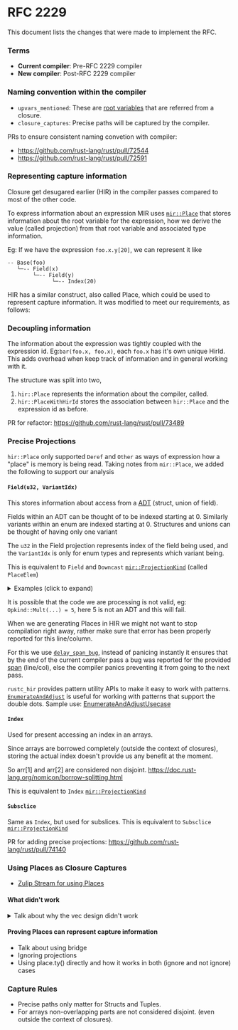 # RFC 2229

This document lists the changes that were made to implement the RFC.
### Terms

- **Current compiler**: Pre-RFC 2229 compiler
- **New compiler**: Post-RFC 2229 compiler

### Naming convention within the compiler

- `upvars_mentioned`: These are [root variables] that are referred from a closure.
- `closure_captures`: Precise paths will be captured by the compiler.

PRs to ensure consistent naming convetion with compiler:
- https://github.com/rust-lang/rust/pull/72544
- https://github.com/rust-lang/rust/pull/72591

### Representing capture information

Closure get desugared earlier (HIR) in the compiler passes compared to most of the other code. 

To express information about an expression MIR uses [`mir::Place`] that stores information about
the root variable for the expression, how we derive the value (called projection) from that root variable and 
associated type information.

Eg: If we have the expression `foo.x.y[20]`, we can represent it like
```
-- Base(foo)
   └─-- Field(x)
        └─-- Field(y)
              └─-- Index(20)
```


HIR has a similar construct, also called Place, which could be used to represent capture information.
It was modified to meet our requirements, as follows:

### Decoupling information

The information about the expression was tightly coupled with the expression id. 
Eg:`bar(foo.x, foo.x)`, each `foo.x` has it's own unique HirId.
This adds overhead when keep track of information and in general working with it.

The structure was split into two, 
1. `hir::Place` represents the information about the compiler, called.
2. `hir::PlaceWithHirId` stores the association between `hir::Place` and the expression id as before.

PR for refactor: https://github.com/rust-lang/rust/pull/73489

### Precise Projections

`hir::Place` only supported `Deref` and `Other` as ways of expression how a "place" is memory is being read.
Taking notes from `mir::Place`, we added the following to support our analysis

#### `Field(u32, VariantIdx)`
This stores information about access from a [ADT] (struct, union of field). 

Fields within an ADT can be thought of to be indexed starting at 0. Similarly variants within an
enum are indexed starting at 0. Structures and unions can be thought of having only one variant

The `u32` in the Field projection represents index of the field being used,
and the `VariantIdx` is only for enum types and represents which variant being.

This is equivalent to `Field` and `Downcast` [`mir::ProjectionKind`] (called `PlaceElem`) 
<details>
<summary>Examples (click to expand)</summary>

```rust
#[derive(Copy, Clone, Debug, Eq, PartialEq)]
pub struct Point {
    x: i32,
    y: i32,
}

#[derive(Clone, Debug, Eq, PartialEq)]
pub enum OpKind {
    Sum,
    DoSomething(u32, Point),
    Mult(i32, i32, i32),
    Other,
}

let op = OpKind::DoSomething(10, Point{ x: 5, y: 10} );

// Place for num 
//  - PlaceBase::Local(op), 
//  - projections: [ProjectionKind::Field(Field: 0, Variant: 1)]
// Place for p
//  - PlaceBase::Local(op), 
//  - projections: [ProjectionKind::Field(Field: 1, Variant: 1)]
if let OpKind::DoSomething(num, p) = op {
    
    // Place for p.y
    //  - PlaceBase::Local(p), 
    //  - projections: [ProjectionKind::Field(Field: 1, Variant: 0)]
    // Since p is a structure, it has only one variant and that has index 0. 
    println!("{} {}", p.y, num);
}

let op2 = OpKind::Mult(5, 10, 20);

match op2 {
    // Place for x
    //  - PlaceBase::Local(op2), 
    //  - projections: [ProjectionKind::Field(Field: 0, Variant: 2)]
    // Place for z
    //  - PlaceBase::Local(op2), 
    //  - projections: [ProjectionKind::Field(Field: 2, Variant: 2)]
    OpKind::Mult(x, .., z) => {
        println!("x={}, z={}", x, z);
    }
    _ => ()
}
```

</details>

It is possible that the code we are processing is not valid,
eg: `Opkind::Mult(...) = 5`, here 5 is not an ADT and this will fail.

When we are generating Places in HIR we might not want to stop compilation right away, rather 
make sure that error has been properly reported for this line/column.

For this we use [`delay_span_bug`], instead of panicing instantly it ensures that by the end
of the current compiler pass a bug was reported for the provided [span] (line/col), else the compiler
panics preventing it from going to the next pass.

`rustc_hir` provides pattern utility APIs to make it easy to work with patterns. 
[`EnumerateAndAdjust`] is useful for working with patterns that support the double dots.
Sample use: [EnumerateAndAdjustUsecase]


#### `Index`

Used for present accessing an index in an arrays.

Since arrays are borrowed completely (outside the context of closures), storing the actual index
doesn't provide us any benefit at the moment.

So arr[1] and arr[2] are considered non disjoint. 
https://doc.rust-lang.org/nomicon/borrow-splitting.html

This is equivalent to `Index` [`mir::ProjectionKind`]


#### `Subsclice`

Same as `Index`, but used for subslices.
This is equivalent to `Subsclice` [`mir::ProjectionKind`]



PR for adding precise projections: https://github.com/rust-lang/rust/pull/74140


### Using Places as Closure Captures

- [Zulip Stream for using Places]

#### What didn't work
<details>
<summary> Talk about why the vec design didn't work </summary>
</details>

#### Proving Places can represent capture information

- Talk about using bridge
- Ignoring projections
- Using place.ty() directly and how it works in both (ignore and not ignore) cases 



### Capture Rules

- Precise paths only matter for Structs and Tuples.
- For arrays non-overlapping parts are not considered disjoint. (even outside the context of closures).

[root variables]: https://github.com/rust-lang/project-rfc-2229/blob/master/closure_captures.md#root-variable
[`mir::Place`]: https://doc.rust-lang.org/nightly/nightly-rustc/rustc_middle/mir/struct.Place.html
[ADT]: https://rustc-dev-guide.rust-lang.org/ty.html?highlight=adt#adts-representation
[`delay_span_bug`]: https://rustc-dev-guide.rust-lang.org/ty.html?highlight=delay_span_bug#type-errors
[span]: https://rustc-dev-guide.rust-lang.org/diagnostics.html?highlight=span#span
[`mir::ProjectionKind`]: https://doc.rust-lang.org/nightly/nightly-rustc/rustc_middle/mir/type.PlaceElem.html
[`EnumerateAndAdjust`]: https://doc.rust-lang.org/nightly/nightly-rustc/src/rustc_hir/pat_util.rs.html#33
[EnumerateAndAdjustUsecase]: https://github.com/rust-lang/rust/blob/master/src/librustc_typeck/check/pat.rs#L1006
[Zulip Stream for using Places]: https://rust-lang.zulipchat.com/#narrow/stream/189812-t-compiler.2Fwg-rfc-2229/topic/Typecheck.20tables.20using.20Places

